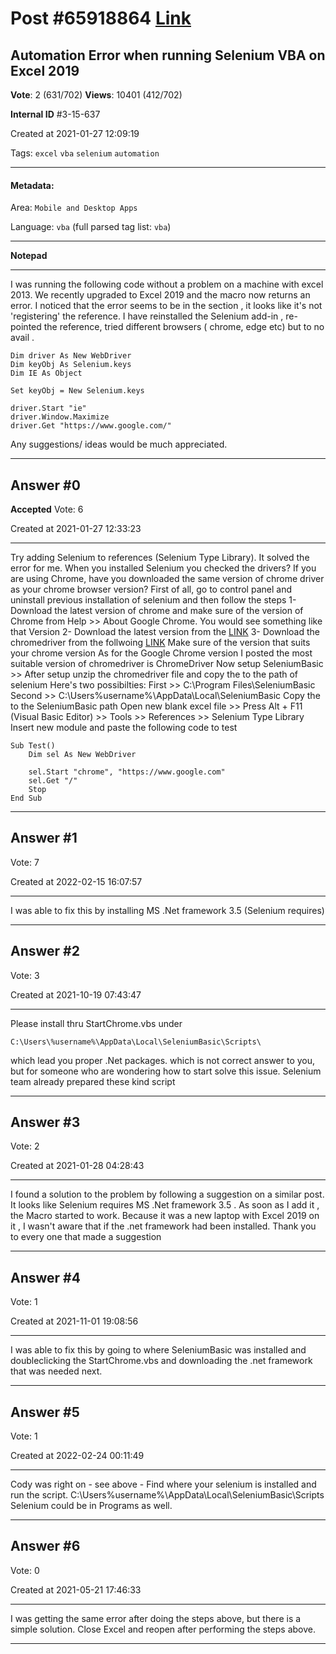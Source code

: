 
# Post \#65918864 [Link](https://stackoverflow.com/questions/65918864/)

## Automation Error when running Selenium VBA on Excel 2019

**Vote**: 2 (631/702) **Views**: 10401 (412/702) 

**Internal ID** \#3-15-637

Created at 2021-01-27 12:09:19

Tags: `excel` `vba` `selenium` `automation`

----------

#### Metadata:

Area: `Mobile and Desktop Apps`

Language: `vba` (full parsed tag list: `vba`)

----------

**Notepad**


----------

I  was running the following code without a problem on a machine with excel 2013.  We recently upgraded to Excel 2019 and the  macro  now returns an  error. I noticed that the error seems to be in the  section , it looks like it's not 'registering' the reference.  I have reinstalled the Selenium add-in , re-pointed the reference,  tried different browsers ( chrome, edge etc)  but to no avail .
```
Dim driver As New WebDriver
Dim keyObj As Selenium.keys
Dim IE As Object

Set keyObj = New Selenium.keys

driver.Start "ie"
driver.Window.Maximize
driver.Get "https://www.google.com/"
```

Any suggestions/ ideas would be much appreciated.


----------
        
## Answer \#0

**Accepted** Vote: 6

Created at 2021-01-27 12:33:23

------------

[](https://i.stack.imgur.com/3vjhN.jpg)Try adding Selenium to references (Selenium Type Library).
It solved the error for me.
When you installed Selenium you checked the drivers?
[](https://i.stack.imgur.com/kEskY.png)
If you are using Chrome, have you downloaded the same version of chrome driver as your chrome browser version?
First of all, go to control panel and uninstall previous installation of selenium and then follow the steps 1- Download the latest version of chrome and make sure of the version of Chrome from Help >> About Google Chrome. You would see something like that Version 
2- Download the latest version from the [LINK](https://github.com/florentbr/SeleniumBasic/releases/download/v2.0.9.0/SeleniumBasic-2.0.9.0.exe)
3- Download the chromedriver from the follwoing [LINK](https://sites.google.com/a/chromium.org/chromedriver/downloads) Make sure of the version that suits your chrome version As for the Google Chrome version I posted the most suitable version of chromedriver is ChromeDriver 
Now setup SeleniumBasic >> After setup unzip the chromedriver file  and copy the  to the path of selenium Here's two possibilties: First >> C:\Program Files\SeleniumBasic Second >> C:\Users%username%\AppData\Local\SeleniumBasic Copy the  to the SeleniumBasic path
Open new blank excel file >> Press Alt + F11 (Visual Basic Editor) >> Tools >> References >> Selenium Type Library
Insert new module and paste the following code to test
```
Sub Test()
    Dim sel As New WebDriver
    
    sel.Start "chrome", "https://www.google.com"
    sel.Get "/"
    Stop
End Sub
```



------------
    
    
## Answer \#1

 Vote: 7

Created at 2022-02-15 16:07:57

------------

I was able to fix this by installing MS .Net framework 3.5 (Selenium requires)


------------
    
    
## Answer \#2

 Vote: 3

Created at 2021-10-19 07:43:47

------------

Please install thru StartChrome.vbs under
```
C:\Users\%username%\AppData\Local\SeleniumBasic\Scripts\
```

which lead you proper .Net packages.
which is not correct answer to you, but for someone who are wondering how to start solve this issue.
Selenium team already prepared these kind script


------------
    
    
## Answer \#3

 Vote: 2

Created at 2021-01-28 04:28:43

------------

I found  a solution to the problem  by following a suggestion on a similar post.
It looks like Selenium requires MS .Net framework 3.5 . As soon as I add it , the Macro started to work.  Because it was a new laptop with  Excel 2019  on it , I wasn't aware that if the .net framework had been installed.  Thank you to every one that made a suggestion


------------
    
    
## Answer \#4

 Vote: 1

Created at 2021-11-01 19:08:56

------------

I was able to fix this by going to where SeleniumBasic was installed and doubleclicking the StartChrome.vbs and downloading the .net framework that was needed next.


------------
    
    
## Answer \#5

 Vote: 1

Created at 2022-02-24 00:11:49

------------

Cody was right on - see above -
Find where your selenium is installed and run the script.
C:\Users%username%\AppData\Local\SeleniumBasic\Scripts\
Selenium could be in Programs as well.


------------
    
    
## Answer \#6

 Vote: 0

Created at 2021-05-21 17:46:33

------------

I was getting the same error after doing the steps above, but there is a simple solution. Close Excel and reopen after performing the steps above.


------------
    
    